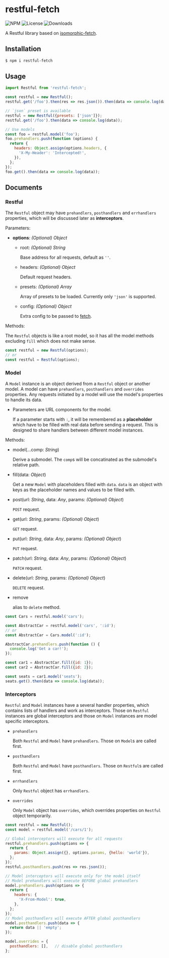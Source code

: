 # restful-fetch

![NPM](https://img.shields.io/npm/v/restful-fetch.svg)
![License](https://img.shields.io/npm/l/restful-fetch.svg)
![Downloads](https://img.shields.io/npm/dt/restful-fetch.svg)

A Restful library based on [isomorphic-fetch](https://github.com/matthew-andrews/isomorphic-fetch).

## Installation

``` sh
$ npm i restful-fetch
```

## Usage

``` js
import Restful from 'restful-fetch';

const restful = new Restful();
restful.get('/foo').then(res => res.json()).then(data => console.log(data));

// `json` preset is available
restful = new Restful({presets: ['json']});
restful.get('/foo').then(data => console.log(data));

// Use models
const foo = restful.model('foo');
foo.prehandlers.push(function (options) {
  return {
    headers: Object.assign(options.headers, {
      'X-My-Header': 'Intercepted!',
    }),
  };
});
foo.get().then(data => console.log(data));
```

## Documents

### Restful

The `Restful` object may have `prehandlers`, `posthandlers` and `errhandlers` properties,
which will be discussed later as **interceptors**.

Parameters:

* **options**: *(Optional) Object*

  * root: *(Optional) String*

    Base address for all requests, default as `''`.

  * headers: *(Optional) Object*

    Default request headers.

  * presets: *(Optional) Array*

    Array of presets to be loaded. Currently only `'json'` is supported.

  * config: *(Optional) Object*

    Extra config to be passed to [fetch](https://developer.mozilla.org/en-US/docs/Web/API/GlobalFetch/fetch).

Methods:

The `Restful` objects is like a root model, so it has all the model methods excluding
`fill` which does not make sense.

``` js
const restful = new Restful(options);
// or
const restful = Restful(options);
```

### Model

A `Model` instance is an object derived from a `Restful` object or another model.
A model can have `prehandlers`, `posthandlers` and `overrides` properties.
Any requests initiated by a model will use the model's properties to handle its data.

* Parameters are URL components for the model.

  If a parameter starts with `:`, it will be remembered as a **placeholder** which
  have to be filled with real data before sending a request. This is designed to
  share handlers between different model instances.

Methods:

* model(...comp: *String*)

  Derive a submodel. The `comp`s will be concatinated as the submodel's relative path.

* fill(data: *Object*)

  Get a new `Model` with placeholders filled with `data`.
  `data` is an object with keys as the placeholder names and values to be filled with.

* post(url: *String*, data: *Any*, params: *(Optional) Object*)

  `POST` request.

* get(url: *String*, params: *(Optional) Object*)

  `GET` request.

* put(url: *String*, data: *Any*, params: *(Optional) Object*)

  `PUT` request.

* patch(url: *String*, data: *Any*, params: *(Optional) Object*)

  `PATCH` request.

* delete(url: *String*, params: *(Optional) Object*)

  `DELETE` request.

* remove

  alias to `delete` method.

``` js
const Cars = restful.model('cars');

const AbstractCar = restful.model('cars', ':id');
// or
const AbstractCar = Cars.model(':id');

AbstractCar.prehandlers.push(function () {
  console.log('Get a car!');
});

const car1 = AbstractCar.fill({id: 1});
const car2 = AbstractCar.fill({id: 2});

const seats = car1.model('seats');
seats.get().then(data => console.log(data));
```

### Interceptors

`Restful` and `Model` instances have a several handler properties, which contains
lists of handlers and work as interceptors.
Those on `Restful` instances are global interceptors and those on `Model` instances
are model specific interceptors.

* `prehandlers`

  Both `Restful` and `Model` have `prehandlers`. Those on `Model`s are called first.

* `posthandlers`

  Both `Restful` and `Model` have `posthandlers`. Those on `Restful`s are called first.

* `errhandlers`

  Only `Restful` object has `errhandlers`.

* `overrides`

  Only `Model` object has `overrides`, which overrides properties on
  `Restful` object temporarily.

```js
const restful = new Restful();
const model = restful.model('/cars/1');

// Global interceptors will execute for all requests
restful.prehandlers.push(options => {
  return {
    params: Object.assign({}, options.params, {hello: 'world'}),
  };
});
restful.posthandlers.push(res => res.json());

// Model interceptors will execute only for the model itself
// Model prehandlers will execute BEFORE global prehandlers
model.prehandlers.push(options => {
  return {
    headers: {
      'X-From-Model': true,
    },
  };
});
// Model posthandlers will execute AFTER global posthandlers
model.posthandlers.push(data => {
  return data || 'empty';
});

model.overrides = {
  posthandlers: [],   // disable global posthandlers
};
```
